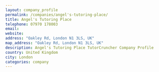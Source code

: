 ```yaml
---
layout: company_profile
permalink: /companies/angel's-tutoring-place/
title: Angel's Tutoring Place
telephone: 07970 178003
email: 
website: 
address: "Oakley Rd, London N1 3LS, UK"
map_address: "Oakley Rd, London N1 3LS, UK"
description: Angel's Tutoring Place TutorCruncher Company Profile
country: United Kingdom
city: London
categories: company
---
```


